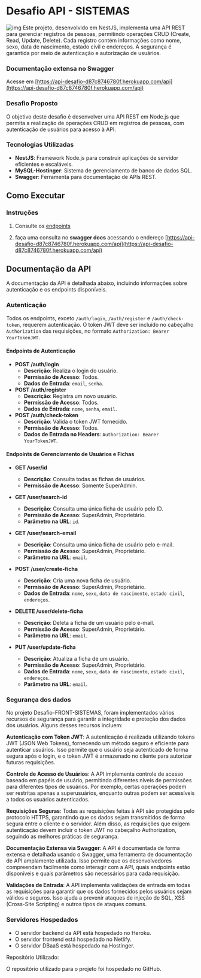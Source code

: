 # Desafio API - SISTEMAS
![img](https://github.com/marco0antonio0/Desafio-API-SISTEMAS/assets/72234855/9b65289d-976d-4bcf-b4d7-07c63c060e5a)
Este projeto, desenvolvido em NestJS, implementa uma API REST para gerenciar registros de pessoas, permitindo operações CRUD (Create, Read, Update, Delete). Cada registro contém informações como nome, sexo, data de nascimento, estado civil e endereços. A segurança é garantida por meio de autenticação e autorização de usuários.
### Documentação extensa no Swagger
Acesse em [https://api-desafio-d87c8746780f.herokuapp.com/api](https://api-desafio-d87c8746780f.herokuapp.com/api)
### Desafio Proposto

O objetivo deste desafio é desenvolver uma API REST em Node.js que permita a realização de operações CRUD em registros de pessoas, com autenticação de usuários para acesso à API.

### Tecnologias Utilizadas

- **NestJS**: Framework Node.js para construir aplicações de servidor eficientes e escaláveis.
- **MySQL-Hostinger**: Sistema de gerenciamento de banco de dados SQL.
- **Swagger**: Ferramenta para documentação de APIs REST.

## Como Executar

### Instruções

1. Consulte os [endpoints](#endpoints-de-autenticação)

2. faça uma consulta no **swagger docs** acessando o endereço [https://api-desafio-d87c8746780f.herokuapp.com/api](https://api-desafio-d87c8746780f.herokuapp.com/api)

## Documentação da API

A documentação da API é detalhada abaixo, incluindo informações sobre autenticação e os endpoints disponíveis.

### Autenticação

Todos os endpoints, exceto `/auth/login`, `/auth/register` e `/auth/check-token`, requerem autenticação. O token JWT deve ser incluído no cabeçalho `Authorization` das requisições, no formato `Authorization: Bearer YourTokenJWT`.

#### Endpoints de Autenticação

- **POST /auth/login**
  - **Descrição**: Realiza o login do usuário.
  - **Permissão de Acesso**: Todos.
  - **Dados de Entrada**: `email`, `senha`.
- **POST /auth/register**
  - **Descrição**: Registra um novo usuário.
  - **Permissão de Acesso**: Todos.
  - **Dados de Entrada**: `nome`, `senha`, `email`.
- **POST /auth/check-token**
  - **Descrição**: Valida o token JWT fornecido.
  - **Permissão de Acesso**: Todos.
  - **Dados de Entrada no Headers**: `Authorization: Bearer YourTokenJWT`.

#### Endpoints de Gerenciamento de Usuários e Fichas

- **GET /user/id**
  - **Descrição**: Consulta todas as fichas de usuários.
  - **Permissão de Acesso**: Somente SuperAdmin.
  
- **GET /user/search-id**
  - **Descrição**: Consulta uma única ficha de usuário pelo ID.
  - **Permissão de Acesso**: SuperAdmin, Proprietário.
  - **Parâmetro na URL**: `id`.
  
- **GET /user/search-email**
  - **Descrição**: Consulta uma única ficha de usuário pelo e-mail.
  - **Permissão de Acesso**: SuperAdmin, Proprietário.
  - **Parâmetro na URL**: `email`.
  
- **POST /user/create-ficha**
  - **Descrição**: Cria uma nova ficha de usuário.
  - **Permissão de Acesso**: SuperAdmin, Proprietário.
  - **Dados de Entrada**: `nome`, `sexo`, `data de nascimento`, `estado civil`, `endereços`.
  
- **DELETE /user/delete-ficha**
  - **Descrição**: Deleta a ficha de um usuário pelo e-mail.
  - **Permissão de Acesso**: SuperAdmin, Proprietário.
  - **Parâmetro na URL**: `email`.
  
- **PUT /user/update-ficha**
  - **Descrição**: Atualiza a ficha de um usuário.
  - **Permissão de Acesso**: SuperAdmin, Proprietário.
  - **Dados de Entrada**: `nome`, `sexo`, `data de nascimento`, `estado civil`, `endereços`.
  - **Parâmetro na URL**: `email`.
 
### Segurança dos dados

No projeto Desafio-FRONT-SISTEMAS, foram implementados vários recursos de segurança para garantir a integridade e proteção dos dados dos usuários. Alguns desses recursos incluem:

**Autenticação com Token JWT**: A autenticação é realizada utilizando tokens JWT (JSON Web Tokens), fornecendo um método seguro e eficiente para autenticar usuários. Isso permite que o usuário seja autenticado de forma segura após o login, e o token JWT é armazenado no cliente para autorizar futuras requisições.

**Controle de Acesso de Usuários**: A API implementa controle de acesso baseado em papéis de usuário, permitindo diferentes níveis de permissões para diferentes tipos de usuários. Por exemplo, certas operações podem ser restritas apenas a superusuários, enquanto outras podem ser acessíveis a todos os usuários autenticados.

**Requisições Seguras**: Todas as requisições feitas à API são protegidas pelo protocolo HTTPS, garantindo que os dados sejam transmitidos de forma segura entre o cliente e o servidor. Além disso, as requisições que exigem autenticação devem incluir o token JWT no cabeçalho Authorization, seguindo as melhores práticas de segurança.

**Documentação Extensa via Swagger**: A API é documentada de forma extensa e detalhada usando o Swagger, uma ferramenta de documentação de API amplamente utilizada. Isso permite que os desenvolvedores compreendam facilmente como interagir com a API, quais endpoints estão disponíveis e quais parâmetros são necessários para cada requisição.

**Validações de Entrada**: A API implementa validações de entrada em todas as requisições para garantir que os dados fornecidos pelos usuários sejam válidos e seguros. Isso ajuda a prevenir ataques de injeção de SQL, XSS (Cross-Site Scripting) e outros tipos de ataques comuns.

### Servidores Hospedados

- O servidor backend da API está hospedado no Heroku.
- O servidor frontend está hospedado no Netlify.
- O servidor DBaaS está hospedado na Hostinger.

Repositório Utilizado:

O repositório utilizado para o projeto foi hospedado no GitHub.

